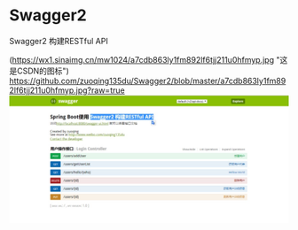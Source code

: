 # Swagger2
  
  Swagger2 构建RESTful API
  
  (https://wx1.sinaimg.cn/mw1024/a7cdb863ly1fm892lf6tjj211u0hfmyp.jpg "这是CSDN的图标")
  https://github.com/zuoqing135du/Swagger2/blob/master/a7cdb863ly1fm892lf6tjj211u0hfmyp.jpg?raw=true
  ![image](https://github.com/zuoqing135du/Swagger2/blob/master/a7cdb863ly1fm892lf6tjj211u0hfmyp.jpg?raw=true)
  
